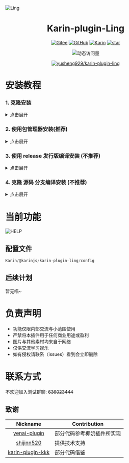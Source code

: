 ![Ling](https://socialify.git.ci/yusheng929/karin-plugin-ling/image?font=Inter&forks=1&issues=1&language=1&name=1&owner=1&pattern=Plus&pulls=1&stargazers=1&theme=Auto)

<div align="center">

# Karin-plugin-Ling

[![Gitee](https://img.shields.io/badge/Gitee-铃插件-black?style=flat-square&logo=gitee)](https://gitee.com/yusheng929/karin-plugin-ling) [![GitHub](https://img.shields.io/badge/GitHub-铃插件-black?style=flat-square&logo=github)](https://github.com/yusheng929/karin-plugin-ling) [![Karin](https://img.shields.io/badge/Karin-black?style=flat-square&logo=dependabot)](https://github.com/KarinJS/Karin) <a href='https://github.com/yusheng929/karin-plugin-ling/stargazers'><img src='https://github.com/yusheng929/karin-plugin-ling/badge/star.svg?theme=dark' alt='star'></img></a><br>

![动态访问量](https://count.kjchmc.cn/get/@yusheng/karin-plugin-ling?theme=rule34)<br>

[![yusheng929/karin-plugin-ling](https://gitee.com/yusheng929/karin-plugin-ling/widgets/widget_card.svg?colors=4183c4,ffffff,ffffff,e3e9ed,666666,9b9b9b)](https://gitee.com/yusheng929/karin-plugin-ling)

</div>

# 安装教程

### 1. 克隆安装

<details> <summary>点击展开</summary>

karin根目录下执行

GitHub安装(国外推荐)

```bash
git clone --depth=1 -b dev https://github.com/yusheng929/karin-plugin-ling ./plugins/karin-plugin-ling
```

ghproxy安装(国内推荐)(镜像源)

```bash
git clone --depth=1 -b dev https://github.com/yusheng929/karin-plugin-ling ./plugins/karin-plugin-ling
```

Gitee安装(国内推荐)(镜像源)

```bash
git clone --depth=1 -b dev https://github.com/yusheng929/karin-plugin-ling ./plugins/karin-plugin-ling
```

安装依赖

```bash
pnpm install --filter=karin-plugin-ling
```

</details>

### 2. 使用包管理器安装(推荐)

<details> <summary>点击展开</summary>

karin根目录下执行

```bash
pnpm install karin-plugin-ling -w
```

</details>

### 3. 使用 release 发行版编译安装 (不推荐)

<details> <summary>点击展开</summary>

极其不推荐，需要自行编译，且后续无法通过 Git 或者包管理器更新。

* 打开 [release](https://github.com/yusheng929/karin-plugin-ling/releases) 页面
* 下载最新版本的插件压缩包
* 解压到 plugins/ 目录下

解压完成后进入 plugins/karin-plugin-ling 目录，执行下面命令编译

```bash
pnpm run build
```

编译完成后在插件目录下执行

```bash
pnpm install
```

或者在karin根目录下执行

```bash
pnpm install --filter=karin-plugin-ling -P
```

</details>

### 4. 克隆 源码 分支编译安装 (不推荐)

<details> <summary>点击展开</summary>

* 克隆仓库到本地

```bash
git clone --depth=1
```

* 进入仓库目录

```bash
cd plugins/karin-plugin-ling
```

* 安装依赖

```bash
pnpm install
```

* 编译插件

```bash
pnpm run build
```

* 编译完成后可正常启动 Karin

</details>

# 当前功能

![HELP](resources/help.png)

## 配置文件

```js
Karin/@karinjs/karin-plugin-ling/config
```

## 后续计划

暂无喵~

# 负责声明

- 功能仅限内部交流与小范围使用
- 严禁将本插件用于任何商业用途或盈利
- 图片与其他素材均来自于网络
- 仅供交流学习娱乐
- 如有侵权请联系（issues）看到会立即删除

# 联系方式

不欢迎加入测试群聊: ~~636023444~~

## 致谢


|                             Nickname                             | Contribution               |
| :----------------------------------------------------------------: | ---------------------------- |
|     [yenai-plugin](https://github.com/yeyang52/yenai-plugin)     | 部分代码参考椰奶插件所实现 |
|           [shijinn520](https://github.com/shijinn520)           | 提供技术支持               |
| [karin-plugin-kkk](https://github.com/ikenxuan/karin-plugin-kkk) | 部分代码借鉴               |
